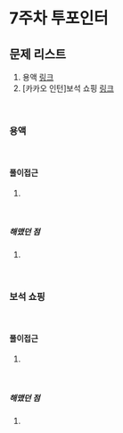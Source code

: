 # 7주차 투포인터

## 문제 리스트 

1. 용액 [링크](https://www.acmicpc.net/problem/2467)
2. [카카오 인턴]보석 쇼핑 [링크](https://school.programmers.co.kr/learn/courses/30/lessons/67258)

<br>

### 용액

<br>

#### 풀이접근
1. 

<br>


##### 해맸던 점
1. 

<br>

### 보석 쇼핑

<br>

#### 풀이접근
1. 

<br>
   
##### 해맸던 점
1. 